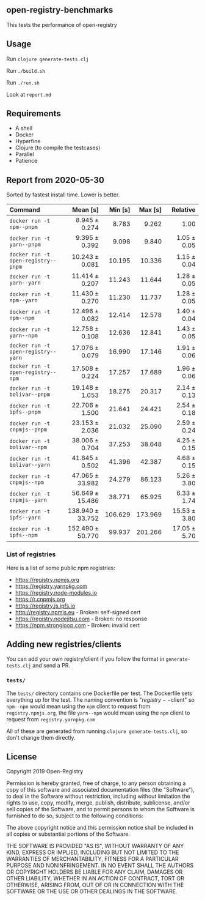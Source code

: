 ## open-registry-benchmarks

This tests the performance of open-registry

## Usage

Run `clojure generate-tests.clj`

Run `./build.sh`

Run `./run.sh`

Look at `report.md`

## Requirements

- A shell
- Docker
- Hyperfine
- Clojure (to compile the testcases)
- Parallel
- Patience

<!-- REPORT -->
## Report from 2020-05-30

Sorted by fastest install time. Lower is better.


| Command | Mean [s] | Min [s] | Max [s] | Relative |
|:---|---:|---:|---:|---:|
| `docker run -t npm--pnpm` | 8.945 ± 0.274 | 8.783 | 9.262 | 1.00 |
| `docker run -t yarn--pnpm` | 9.395 ± 0.392 | 9.098 | 9.840 | 1.05 ± 0.05 |
| `docker run -t open-registry--pnpm` | 10.243 ± 0.081 | 10.195 | 10.336 | 1.15 ± 0.04 |
| `docker run -t yarn--yarn` | 11.414 ± 0.207 | 11.243 | 11.644 | 1.28 ± 0.05 |
| `docker run -t npm--yarn` | 11.430 ± 0.270 | 11.230 | 11.737 | 1.28 ± 0.05 |
| `docker run -t npm--npm` | 12.496 ± 0.082 | 12.414 | 12.578 | 1.40 ± 0.04 |
| `docker run -t yarn--npm` | 12.758 ± 0.108 | 12.636 | 12.841 | 1.43 ± 0.05 |
| `docker run -t open-registry--yarn` | 17.076 ± 0.079 | 16.990 | 17.146 | 1.91 ± 0.06 |
| `docker run -t open-registry--npm` | 17.508 ± 0.224 | 17.257 | 17.689 | 1.96 ± 0.06 |
| `docker run -t bolivar--pnpm` | 19.148 ± 1.053 | 18.275 | 20.317 | 2.14 ± 0.13 |
| `docker run -t ipfs--pnpm` | 22.706 ± 1.500 | 21.641 | 24.421 | 2.54 ± 0.18 |
| `docker run -t cnpmjs--pnpm` | 23.153 ± 2.036 | 21.032 | 25.090 | 2.59 ± 0.24 |
| `docker run -t bolivar--npm` | 38.006 ± 0.704 | 37.253 | 38.648 | 4.25 ± 0.15 |
| `docker run -t bolivar--yarn` | 41.845 ± 0.502 | 41.396 | 42.387 | 4.68 ± 0.15 |
| `docker run -t cnpmjs--npm` | 47.065 ± 33.982 | 24.279 | 86.123 | 5.26 ± 3.80 |
| `docker run -t cnpmjs--yarn` | 56.649 ± 15.486 | 38.771 | 65.925 | 6.33 ± 1.74 |
| `docker run -t ipfs--yarn` | 138.940 ± 33.752 | 106.629 | 173.969 | 15.53 ± 3.80 |
| `docker run -t ipfs--npm` | 152.490 ± 50.770 | 99.937 | 201.266 | 17.05 ± 5.70 |
<!-- REPORT_END -->

### List of registries

Here is a list of some public npm registries:

- https://registry.npmjs.org
- https://registry.yarnpkg.com
- https://registry.node-modules.io
- https://r.cnpmjs.org
- https://registry.js.ipfs.io
- http://registry.npmjs.eu - Broken: self-signed cert
- https://registry.nodejitsu.com - Broken: no response
- https://npm.strongloop.com - Broken: invalid cert

## Adding new registries/clients

You can add your own registry/client if you follow the format in
`generate-tests.clj` and send a PR.

### `tests/`

The `tests/` directory contains one Dockerfile per test. The Dockerfile
sets everything up for the test. The naming convention is "$registry--$client"
so `npm--npm` would mean using the `npm` client to request from `registry.npmjs.org`,
the file `yarn--npm` would mean using the `npm` client to request from `registry.yarnpkg.com`

All of these are generated from running `clojure generate-tests.clj`, so don't
change them directly.

## License

Copyright 2019 Open-Registry

Permission is hereby granted, free of charge, to any person obtaining a copy of this software and associated documentation files (the "Software"), to deal in the Software without restriction, including without limitation the rights to use, copy, modify, merge, publish, distribute, sublicense, and/or sell copies of the Software, and to permit persons to whom the Software is furnished to do so, subject to the following conditions:

The above copyright notice and this permission notice shall be included in all copies or substantial portions of the Software.

THE SOFTWARE IS PROVIDED "AS IS", WITHOUT WARRANTY OF ANY KIND, EXPRESS OR IMPLIED, INCLUDING BUT NOT LIMITED TO THE WARRANTIES OF MERCHANTABILITY, FITNESS FOR A PARTICULAR PURPOSE AND NONINFRINGEMENT. IN NO EVENT SHALL THE AUTHORS OR COPYRIGHT HOLDERS BE LIABLE FOR ANY CLAIM, DAMAGES OR OTHER LIABILITY, WHETHER IN AN ACTION OF CONTRACT, TORT OR OTHERWISE, ARISING FROM, OUT OF OR IN CONNECTION WITH THE SOFTWARE OR THE USE OR OTHER DEALINGS IN THE SOFTWARE.
